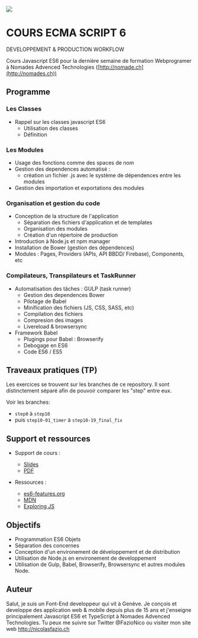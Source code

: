 <!--
@Author: Nicolas Fazio <webmaster-fazio>
@Date:   01-09-2016
@Email:  contact@nicolasfazio.ch
@Last modified by:   webmaster-fazio
@Last modified time: 12-01-2017
-->

<img src="http://i.imgur.com/7v9us2t.png">

# COURS ECMA SCRIPT 6
DEVELOPPEMENT &amp; PRODUCTION WORKFLOW

Cours Javascript ES6 pour la dernière semaine de formation Webprogramer à Nomades Advenced Technologies ([http://nomade.ch](http://nomades.ch))
## Programme

### Les Classes
  - Rappel sur les classes javascript ES6
    - Utilisation des classes
    - Définition

### Les Modules
- Usage des fonctions comme des spaces de nom
- Gestion des dependences automatisé :
  -	création un fichier .js avec le système de dépendences entre les modules
- Gestion des importation et exportations des modules

### Organisation et gestion du code
- Conception de la structure de l'application
  - Séparation des fichiers d'application et de templates
  - Organisation des modules
  - Création d'un répertoire de production
- Introduction à Node.js et npm manager
- Installation de Bower (gestion des dépendences)
- Modules : Pages, Providers (APIs, API BBDD/ Firebase), Components, etc

###	Compilateurs, Transpilateurs et TaskRunner
- Automatisation des tâches : GULP (task runner)
  -	Gestion des dependences Bower
  -	Pilotage de Babel
  -	Minification des fichiers (JS, CSS, SASS, etc)
  -	Compilation des fichiers
  -	Compresion des images
  -	Livereload & browsersync
- Framework Babel
  -	Plugings pour Babel : Browserify
  -	Debogage en ES6
  -	Code ES6 / ES5

## Traveaux pratiques (TP)
Les exercices se trouvent sur les branches de ce repository.
Il sont distinctement séparé afin de pouvoir comparer les "step" entre eux.

Voir les branches:
- `step0` à `step10`
- puis `step10-01_timer` à `step10-19_final_fix`

## Support et ressources
- Support de cours :  
  - [Slides](https://fazionico.github.io/all-formation/slides-formation-es6.html#/)
  - [PDF](https://fazionico.github.io/all-formation/pdf/pdf-formation-es6.pdf)

- Ressources :
  - [es6-features.org](http://es6-features.org)
  - [MDN](https://developer.mozilla.org/fr/docs/Web/JavaScript)
  - [Exploring JS](http://exploringjs.com/es6/)

## Objectifs
- Programmation ES6 Objets
- Séparation des concernes
- Conception d'un environement de développement et de distribution
- Utilisation de Node.js en environement de developpement
- Utilisation de Gulp, Babel, Browserify, Browsersync et autres modules Node.

## Auteur
Salut, je suis un Font-End developpeur qui vit à Genève. Je conçois et developpe des application web & mobile depuis plus de 15 ans et j'enseigne principalement Javascript ES6 et TypeScript à Nomades Advenced Technologies. Tu peux me suivre sur Twitter @FazioNico ou visiter mon site web http://nicolasfazio.ch
